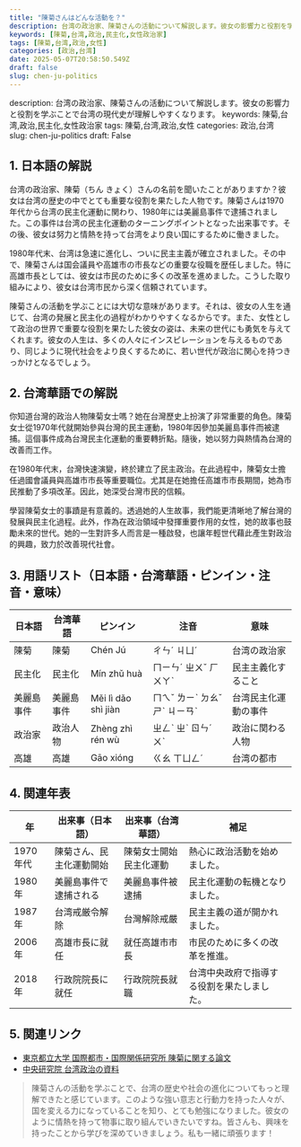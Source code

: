 ```yaml
---
title: "陳菊さんはどんな活動を？"
description: 台湾の政治家、陳菊さんの活動について解説します。彼女の影響力と役割を学ぶことで台湾の現代史が理解しやすくなります。
keywords: [陳菊,台湾,政治,民主化,女性政治家]
tags: [陳菊,台湾,政治,女性]
categories: [政治,台湾]
date: 2025-05-07T20:58:50.549Z
draft: false
slug: chen-ju-politics
---
```


description: 台湾の政治家、陳菊さんの活動について解説します。彼女の影響力と役割を学ぶことで台湾の現代史が理解しやすくなります。
keywords: 陳菊,台湾,政治,民主化,女性政治家
tags: 陳菊,台湾,政治,女性
categories: 政治,台湾
slug: chen-ju-politics
draft: False

## 1. 日本語の解説

台湾の政治家、陳菊（ちん きょく）さんの名前を聞いたことがありますか？彼女は台湾の歴史の中でとても重要な役割を果たした人物です。陳菊さんは1970年代から台湾の民主化運動に関わり、1980年には美麗島事件で逮捕されました。この事件は台湾の民主化運動のターニングポイントとなった出来事です。その後、彼女は努力と情熱を持って台湾をより良い国にするために働きました。

1980年代末、台湾は急速に進化し、ついに民主主義が確立されました。その中で、陳菊さんは国会議員や高雄市の市長などの重要な役職を歴任しました。特に高雄市長としては、彼女は市民のために多くの改革を進めました。こうした取り組みにより、彼女は台湾市民から深く信頼されています。

陳菊さんの活動を学ぶことには大切な意味があります。それは、彼女の人生を通じて、台湾の発展と民主化の過程がわかりやすくなるからです。また、女性として政治の世界で重要な役割を果たした彼女の姿は、未来の世代にも勇気を与えてくれます。彼女の人生は、多くの人々にインスピレーションを与えるものであり、同じように現代社会をより良くするために、若い世代が政治に関心を持つきっかけとなるでしょう。

## 2. 台湾華語での解説  

你知道台灣的政治人物陳菊女士嗎？她在台灣歷史上扮演了非常重要的角色。陳菊女士從1970年代就開始參與台灣的民主運動，1980年因參加美麗島事件而被逮捕。這個事件成為台灣民主化運動的重要轉折點。隨後，她以努力與熱情為台灣的改善而工作。

在1980年代末，台灣快速演變，終於建立了民主政治。在此過程中，陳菊女士擔任過國會議員與高雄市市長等重要職位。尤其是在她擔任高雄市市長期間，她為市民推動了多項改革。因此，她深受台灣市民的信賴。

學習陳菊女士的事蹟是有意義的。透過她的人生故事，我們能更清晰地了解台灣的發展與民主化過程。此外，作為在政治領域中發揮重要作用的女性，她的故事也鼓勵未來的世代。她的一生對許多人而言是一種啟發，也讓年輕世代藉此產生對政治的興趣，致力於改善現代社會。

## 3. 用語リスト（日本語・台湾華語・ピンイン・注音・意味）

| 日本語 | 台湾華語 | ピンイン | 注音 | 意味 |
|--------|----------|----------|------|------|
| 陳菊 | 陳菊 | Chén Jú | ㄔㄣˊ ㄐㄩˊ | 台湾の政治家 |
| 民主化 | 民主化 | Mín zhǔ huà | ㄇㄧㄣˊ ㄓㄨˇ ㄏㄨㄚˋ | 民主主義化すること |
| 美麗島事件 | 美麗島事件 | Měi lì dǎo shì jiàn | ㄇㄟˇ ㄌㄧˋ ㄉㄠˇ ㄕˋ ㄐㄧㄢˋ | 台湾民主化運動の事件 |
| 政治家 | 政治人物 | Zhèng zhì rén wù | ㄓㄥˋ ㄓˋ ㄖㄣˊ ㄨˋ | 政治に関わる人物 |
| 高雄 | 高雄 | Gāo xióng | ㄍㄠ ㄒㄩㄥˊ | 台湾の都市 |

## 4. 関連年表

| 年 | 出来事（日本語） | 出来事（台湾華語） | 補足 |
|----|----------------|----------------|------|
| 1970年代 | 陳菊さん、民主化運動開始 | 陳菊女士開始民主化運動 | 熱心に政治活動を始めました。 |
| 1980年 | 美麗島事件で逮捕される | 美麗島事件被逮捕 | 民主化運動の転機となりました。 |
| 1987年 | 台湾戒厳令解除 | 台灣解除戒嚴 | 民主主義の道が開かれました。 |
| 2006年 | 高雄市長に就任 | 就任高雄市市長 | 市民のために多くの改革を推進。 |
| 2018年 | 行政院院長に就任 | 行政院院長就職 | 台湾中央政府で指導する役割を果たしました。 |

## 5. 関連リンク  

- [東京都立大学 国際都市・国際関係研究所 陳菊に関する論文](https://www.tmu.ac.jp/)
- [中央研究院 台湾政治の資料](https://www.iot.gov.tw/)

> 陳菊さんの活動を学ぶことで、台湾の歴史や社会の進化についてもっと理解できたと感じています。このような強い意志と行動力を持った人々が、国を変える力になっていることを知り、とても勉強になりました。彼女のように情熱を持って物事に取り組んでいきたいですね。皆さんも、興味を持ったことから学びを深めていきましょう。私も一緒に頑張ります！